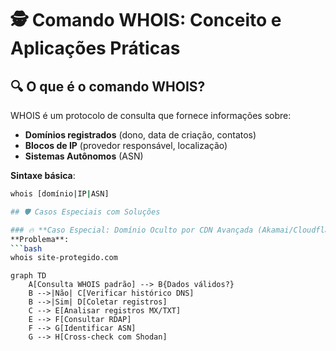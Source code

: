 # 🕵️ Comando WHOIS: Conceito e Aplicações Práticas

## 🔍 O que é o comando WHOIS?

WHOIS é um protocolo de consulta que fornece informações sobre:
- **Domínios registrados** (dono, data de criação, contatos)
- **Blocos de IP** (provedor responsável, localização)
- **Sistemas Autônomos** (ASN)

**Sintaxe básica**:
```bash
whois [domínio|IP|ASN]

## 🛡️ Casos Especiais com Soluções

### 🔥 **Caso Especial: Domínio Oculto por CDN Avançada (Akamai/Cloudflare)**
**Problema**:  
```bash
whois site-protegido.com
```

```mermaid
graph TD
    A[Consulta WHOIS padrão] --> B{Dados válidos?}
    B -->|Não| C[Verificar histórico DNS]
    B -->|Sim| D[Coletar registros]
    C --> E[Analisar registros MX/TXT]
    E --> F[Consultar RDAP]
    F --> G[Identificar ASN]
    G --> H[Cross-check com Shodan]
